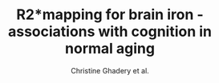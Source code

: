 ---
cat: gaia
subcat: architecture
bestof: false
author: Christine Ghadery et al.
title: R2*mapping for brain iron - associations with cognition in normal aging
journal: NEUROBIOLOGY OF AGING
year: 2015
type: article
doi: 10.1016/j.neurobiolaging.2014.09.013
---